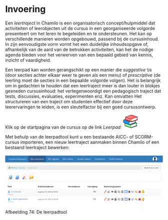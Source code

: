 # Invoering

Een _leertraject_ in Chamilo is een organisatorisch concept/hulpmiddel dat activiteiten of leerobjecten uit de cursus in een georganiseerde volgorde presenteert om het leren te begeleiden en te ondersteunen. Het kan op verschillende manieren worden opgebouwd, passend bij de cursusinhoud. In zijn eenvoudigste vorm vormt het een duidelijke inhoudsopgave of, afhankelijk van de aard van de betrokken activiteiten, kan het de nodige agenda bieden voor het verwerven van een bepaald gebied van kennis, inzicht of vaardigheid.

Een leerpad kan worden gerangschikt op een manier die _suggestive_ \is (door secties achter elkaar weer te geven als een menu\) of _prescriptive_ \(de leerling moet de secties in een bepaalde volgorde volgen\). Het is belangrijk om in gedachten te houden dat een leertraject meer is dan louter in blokjes gesneden cursusinhoud: het vertegenwoordigt een pedagogisch traject dat tests, discussies, evaluaties, experimenten enz. Kan omvatten Het structureren van een traject om studenten effectief door deze leerervaringen te leiden, is een sleutelfactor bij een goed cursusontwerp.

Klik op de startpagina van de cursus op de link _Leerpad_: ![](../../.gitbook/assets/graphics18%20%283%29.png)

Met behulp van de leerpadtool kunt u een bestaande AICC- of SCORM-cursus importeren, een nieuw leertraject aanmaken binnen Chamilo of een bestaand leertraject bewerken:

![](../../.gitbook/assets/graphics7%20%281%29.png)

Afbeelding 74: De leerpadtool
